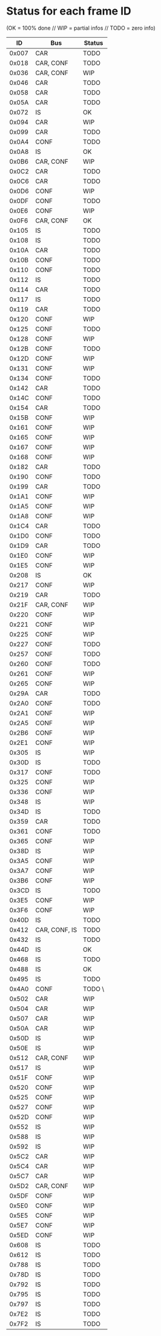 # Status for each frame ID
(OK = 100% done // WIP = partial infos // TODO = zero info)

| ID    | Bus           | Status |
|-------|---------------|--------|
| 0x007 | CAR           | TODO   |
| 0x018 | CAR, CONF     | TODO   |
| 0x036 | CAR, CONF     | WIP    |
| 0x046 | CAR           | TODO   |
| 0x058 | CAR           | TODO   |
| 0x05A | CAR           | TODO   |
| 0x072 | IS            | OK     |
| 0x094 | CAR           | WIP    |
| 0x099 | CAR           | TODO   |
| 0x0A4 | CONF          | TODO   |
| 0x0A8 | IS            | OK     |
| 0x0B6 | CAR, CONF     | WIP    |
| 0x0C2 | CAR           | TODO   |
| 0x0C6 | CAR           | TODO   |
| 0x0D6 | CONF          | WIP    |
| 0x0DF | CONF          | TODO   |
| 0x0E6 | CONF          | WIP    |
| 0x0F6 | CAR, CONF     | OK     |
| 0x105 | IS            | TODO   |
| 0x108 | IS            | TODO   |
| 0x10A | CAR           | TODO   |
| 0x10B | CONF          | TODO   |
| 0x110 | CONF          | TODO   |
| 0x112 | IS            | TODO   |
| 0x114 | CAR           | TODO   |
| 0x117 | IS            | TODO   |
| 0x119 | CAR           | TODO   |
| 0x120 | CONF          | WIP    |
| 0x125 | CONF          | TODO   |
| 0x128 | CONF          | WIP    |
| 0x12B | CONF          | TODO   |
| 0x12D | CONF          | WIP    |
| 0x131 | CONF          | WIP    |
| 0x134 | CONF          | TODO   |
| 0x142 | CAR           | TODO   |
| 0x14C | CONF          | TODO   |
| 0x154 | CAR           | TODO   |
| 0x15B | CONF          | WIP    |
| 0x161 | CONF          | WIP    |
| 0x165 | CONF          | WIP    |
| 0x167 | CONF          | WIP    |
| 0x168 | CONF          | WIP    |
| 0x182 | CAR           | TODO   |
| 0x190 | CONF          | TODO   |
| 0x199 | CAR           | TODO   |
| 0x1A1 | CONF          | WIP    |
| 0x1A5 | CONF          | WIP    |
| 0x1A8 | CONF          | WIP    |
| 0x1C4 | CAR           | TODO   |
| 0x1D0 | CONF          | TODO   |
| 0x1D9 | CAR           | TODO   |
| 0x1E0 | CONF          | WIP    |
| 0x1E5 | CONF          | WIP    |
| 0x208 | IS            | OK     |
| 0x217 | CONF          | WIP    |
| 0x219 | CAR           | TODO   |
| 0x21F | CAR, CONF     | WIP    |
| 0x220 | CONF          | WIP    |
| 0x221 | CONF          | WIP    |
| 0x225 | CONF          | WIP    |
| 0x227 | CONF          | TODO   |
| 0x257 | CONF          | TODO   |
| 0x260 | CONF          | TODO   |
| 0x261 | CONF          | WIP    |
| 0x265 | CONF          | WIP    |
| 0x29A | CAR           | TODO   |
| 0x2A0 | CONF          | TODO   |
| 0x2A1 | CONF          | WIP    |
| 0x2A5 | CONF          | WIP    |
| 0x2B6 | CONF          | WIP    |
| 0x2E1 | CONF          | WIP    |
| 0x305 | IS            | WIP    |
| 0x30D | IS            | TODO   |
| 0x317 | CONF          | TODO   |
| 0x325 | CONF          | WIP    |
| 0x336 | CONF          | WIP    |
| 0x348 | IS            | WIP    |
| 0x34D | IS            | TODO   |
| 0x359 | CAR           | TODO   |
| 0x361 | CONF          | TODO   |
| 0x365 | CONF          | WIP    |
| 0x38D | IS            | WIP    |
| 0x3A5 | CONF          | WIP    |
| 0x3A7 | CONF          | WIP    |
| 0x3B6 | CONF          | WIP    |
| 0x3CD | IS            | TODO   |
| 0x3E5 | CONF          | WIP    |
| 0x3F6 | CONF          | WIP    |
| 0x40D | IS            | TODO   |
| 0x412 | CAR, CONF, IS | TODO   |
| 0x432 | IS            | TODO   |
| 0x44D | IS            | OK     |
| 0x468 | IS            | TODO   |
| 0x488 | IS            | OK     |
| 0x495 | IS            | TODO   |
| 0x4A0 | CONF          | TODO   \
| 0x502 | CAR           | WIP    |
| 0x504 | CAR           | WIP    |
| 0x507 | CAR           | WIP    |
| 0x50A | CAR           | WIP    |
| 0x50D | IS            | WIP    |
| 0x50E | IS            | WIP    |
| 0x512 | CAR, CONF     | WIP    |
| 0x517 | IS            | WIP    |
| 0x51F | CONF          | WIP    |
| 0x520 | CONF          | WIP    |
| 0x525 | CONF          | WIP    |
| 0x527 | CONF          | WIP    |
| 0x52D | CONF          | WIP    |
| 0x552 | IS            | WIP    |
| 0x588 | IS            | WIP    |
| 0x592 | IS            | WIP    |
| 0x5C2 | CAR           | WIP    |
| 0x5C4 | CAR           | WIP    |
| 0x5C7 | CAR           | WIP    |
| 0x5D2 | CAR, CONF     | WIP    |
| 0x5DF | CONF          | WIP    |
| 0x5E0 | CONF          | WIP    |
| 0x5E5 | CONF          | WIP    |
| 0x5E7 | CONF          | WIP    |
| 0x5ED | CONF          | WIP    |
| 0x608 | IS            | TODO   |
| 0x612 | IS            | TODO   |
| 0x788 | IS            | TODO   |
| 0x78D | IS            | TODO   |
| 0x792 | IS            | TODO   |
| 0x795 | IS            | TODO   |
| 0x797 | IS            | TODO   |
| 0x7E2 | IS            | TODO   |
| 0x7F2 | IS            | TODO   |
